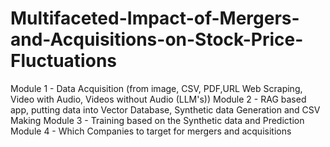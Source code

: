 # Multifaceted-Impact-of-Mergers-and-Acquisitions-on-Stock-Price-Fluctuations

Module 1 - Data Acquisition (from image, CSV, PDF,URL Web Scraping, Video with Audio, Videos without Audio (LLM's))
Module 2 - RAG based app, putting data into Vector Database, Synthetic data Generation and CSV Making
Module 3 - Training based on the Synthetic data and Prediction
Module 4 - Which Companies to target for mergers and acquisitions